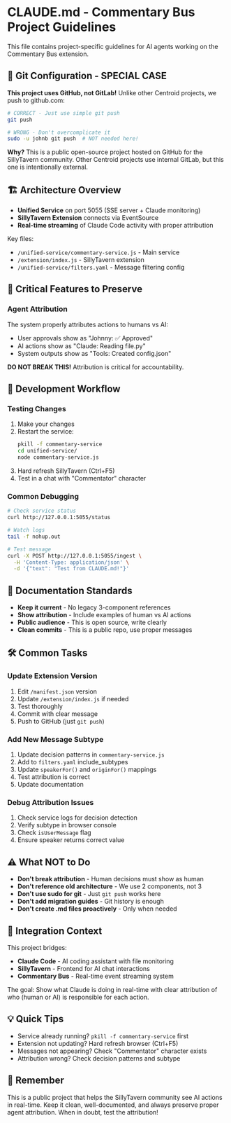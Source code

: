 # CLAUDE.md - Commentary Bus Project Guidelines

This file contains project-specific guidelines for AI agents working on the Commentary Bus extension.

## 🚨 Git Configuration - SPECIAL CASE

**This project uses GitHub, not GitLab!** Unlike other Centroid projects, we push to github.com:

```bash
# CORRECT - Just use simple git push
git push

# WRONG - Don't overcomplicate it
sudo -u johnb git push  # NOT needed here!
```

**Why?** This is a public open-source project hosted on GitHub for the SillyTavern community. Other Centroid projects use internal GitLab, but this one is intentionally external.

## 🏗️ Architecture Overview

- **Unified Service** on port 5055 (SSE server + Claude monitoring)
- **SillyTavern Extension** connects via EventSource
- **Real-time streaming** of Claude Code activity with proper attribution

Key files:
- `/unified-service/commentary-service.js` - Main service
- `/extension/index.js` - SillyTavern extension
- `/unified-service/filters.yaml` - Message filtering config

## 🎯 Critical Features to Preserve

### Agent Attribution
The system properly attributes actions to humans vs AI:
- User approvals show as "Johnny: ✅ Approved"
- AI actions show as "Claude: Reading file.py"
- System outputs show as "Tools: Created config.json"

**DO NOT BREAK THIS!** Attribution is critical for accountability.

## 🔧 Development Workflow

### Testing Changes
1. Make your changes
2. Restart the service:
   ```bash
   pkill -f commentary-service
   cd unified-service/
   node commentary-service.js
   ```
3. Hard refresh SillyTavern (Ctrl+F5)
4. Test in a chat with "Commentator" character

### Common Debugging
```bash
# Check service status
curl http://127.0.0.1:5055/status

# Watch logs
tail -f nohup.out

# Test message
curl -X POST http://127.0.0.1:5055/ingest \
  -H 'Content-Type: application/json' \
  -d '{"text": "Test from CLAUDE.md!"}'
```

## 📝 Documentation Standards

- **Keep it current** - No legacy 3-component references
- **Show attribution** - Include examples of human vs AI actions
- **Public audience** - This is open source, write clearly
- **Clean commits** - This is a public repo, use proper messages

## 🛠️ Common Tasks

### Update Extension Version
1. Edit `/manifest.json` version
2. Update `/extension/index.js` if needed
3. Test thoroughly
4. Commit with clear message
5. Push to GitHub (just `git push`)

### Add New Message Subtype
1. Update decision patterns in `commentary-service.js`
2. Add to `filters.yaml` include_subtypes
3. Update `speakerFor()` and `originFor()` mappings
4. Test attribution is correct
5. Update documentation

### Debug Attribution Issues
1. Check service logs for decision detection
2. Verify subtype in browser console
3. Check `isUserMessage` flag
4. Ensure speaker returns correct value

## ⚠️ What NOT to Do

- **Don't break attribution** - Human decisions must show as human
- **Don't reference old architecture** - We use 2 components, not 3
- **Don't use sudo for git** - Just `git push` works here
- **Don't add migration guides** - Git history is enough
- **Don't create .md files proactively** - Only when needed

## 🔗 Integration Context

This project bridges:
- **Claude Code** - AI coding assistant with file monitoring
- **SillyTavern** - Frontend for AI chat interactions
- **Commentary Bus** - Real-time event streaming system

The goal: Show what Claude is doing in real-time with clear attribution of who (human or AI) is responsible for each action.

## 💡 Quick Tips

- Service already running? `pkill -f commentary-service` first
- Extension not updating? Hard refresh browser (Ctrl+F5)
- Messages not appearing? Check "Commentator" character exists
- Attribution wrong? Check decision patterns and subtype

## 🚀 Remember

This is a public project that helps the SillyTavern community see AI actions in real-time. Keep it clean, well-documented, and always preserve proper agent attribution. When in doubt, test the attribution!